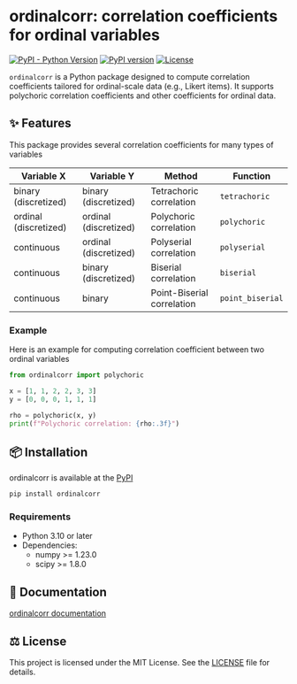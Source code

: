 # ordinalcorr: correlation coefficients for ordinal variables

[![PyPI - Python Version](https://img.shields.io/pypi/pyversions/ordinalcorr)](https://pypi.org/project/ordinalcorr/)
[![PyPI version](https://img.shields.io/pypi/v/ordinalcorr.svg)](https://pypi.org/project/ordinalcorr/)
[![License](https://img.shields.io/pypi/l/ordinalcorr)](https://github.com/nigimitama/ordinalcorr/blob/main/LICENSE)

`ordinalcorr` is a Python package designed to compute correlation coefficients tailored for ordinal-scale data (e.g., Likert items).
It supports polychoric correlation coefficients and other coefficients for ordinal data.

## ✨ Features

This package provides several correlation coefficients for many types of variables

| Variable X            | Variable Y            | Method                     | Function         |
| --------------------- | --------------------- | -------------------------- | ---------------- |
| binary (discretized)  | binary (discretized)  | Tetrachoric correlation    | `tetrachoric`    |
| ordinal (discretized) | ordinal (discretized) | Polychoric correlation     | `polychoric`     |
| continuous            | ordinal (discretized) | Polyserial correlation     | `polyserial`     |
| continuous            | binary (discretized)  | Biserial correlation       | `biserial`       |
| continuous            | binary                | Point-Biserial correlation | `point_biserial` |

### Example

Here is an example for computing correlation coefficient between two ordinal variables

```python
from ordinalcorr import polychoric

x = [1, 1, 2, 2, 3, 3]
y = [0, 0, 0, 1, 1, 1]

rho = polychoric(x, y)
print(f"Polychoric correlation: {rho:.3f}")
```

## 📦 Installation

ordinalcorr is available at the [PyPI](https://pypi.org/project/ordinalcorr/)

```bash
pip install ordinalcorr
```

### Requirements

- Python 3.10 or later
- Dependencies:
  - numpy >= 1.23.0
  - scipy >= 1.8.0

## 📒 Documentation

[ordinalcorr documentation](https://nigimitama.github.io/ordinalcorr/index.html)

## ⚖️ License

This project is licensed under the MIT License. See the [LICENSE](./LICENSE) file for details.
